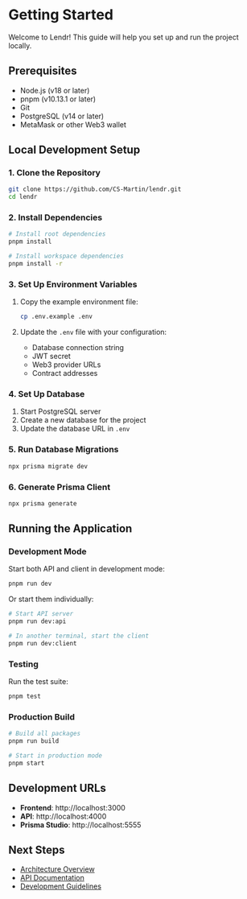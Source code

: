 # Getting Started

Welcome to Lendr! This guide will help you set up and run the project locally.

## Prerequisites

- Node.js (v18 or later)
- pnpm (v10.13.1 or later)
- Git
- PostgreSQL (v14 or later)
- MetaMask or other Web3 wallet

## Local Development Setup

### 1. Clone the Repository

```bash
git clone https://github.com/CS-Martin/lendr.git
cd lendr
```

### 2. Install Dependencies

```bash
# Install root dependencies
pnpm install

# Install workspace dependencies
pnpm install -r
```

### 3. Set Up Environment Variables

1. Copy the example environment file:
   ```bash
   cp .env.example .env
   ```

2. Update the `.env` file with your configuration:
   - Database connection string
   - JWT secret
   - Web3 provider URLs
   - Contract addresses

### 4. Set Up Database

1. Start PostgreSQL server
2. Create a new database for the project
3. Update the database URL in `.env`

### 5. Run Database Migrations

```bash
npx prisma migrate dev
```

### 6. Generate Prisma Client

```bash
npx prisma generate
```

## Running the Application

### Development Mode

Start both API and client in development mode:

```bash
pnpm run dev
```

Or start them individually:

```bash
# Start API server
pnpm run dev:api

# In another terminal, start the client
pnpm run dev:client
```

### Testing

Run the test suite:

```bash
pnpm test
```

### Production Build

```bash
# Build all packages
pnpm run build

# Start in production mode
pnpm start
```

## Development URLs

- **Frontend**: http://localhost:3000
- **API**: http://localhost:4000
- **Prisma Studio**: http://localhost:5555

## Next Steps

- [Architecture Overview](./architecture.md)
- [API Documentation](./api/README.md)
- [Development Guidelines](./development.md)
